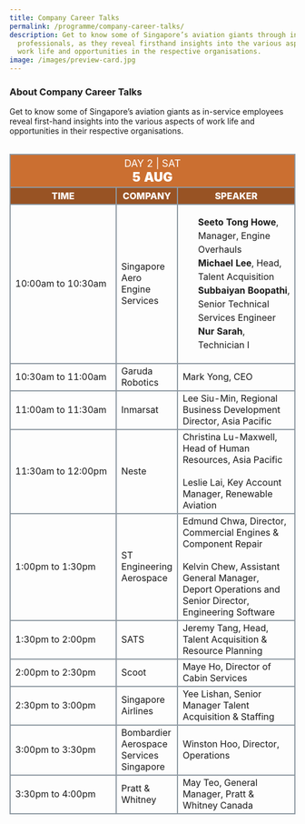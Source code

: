 ```yaml
---
title: Company Career Talks
permalink: /programme/company-career-talks/
description: Get to know some of Singapore’s aviation giants through in-service
  professionals, as they reveal firsthand insights into the various aspects of
  work life and opportunities in the respective organisations.
image: /images/preview-card.jpg
---
```

### **About Company Career Talks**

Get to know some of Singapore’s aviation giants    as in-service employees reveal first-hand insights into the various aspects of work life and opportunities in their respective organisations.

<table style="margin-top: 2rem;" class="table">
	<thead>
		<tr>
			<th class="center-title" colspan="4">
				<span style="font-size: 1.1rem;font-weight: 400;">DAY 2 |  SAT</span><br>
				<span style="font-size: 1.4rem; font-weight: 900;">5 AUG</span>
			</th>
		</tr>
		<tr>
			<th class="subtitle">Time</th>
			<th class="subtitle">Company</th>
			<th class="subtitle">Speaker</th>
		</tr>
	</thead>
	<tbody>
	<tr>
		<td>10:00am to 10:30am</td>
		<td>Singapore Aero Engine Services</td>
		<td>
			<ul class="speaker-list">
				<li><b>Seeto&nbsp;Tong Howe</b>, Manager, Engine Overhauls</li>
				<li><b>Michael Lee</b>, Head, Talent Acquisition</li>
				<li><b>Subbaiyan&nbsp;Boopathi</b>, Senior Technical Services Engineer</li>
				<li><b>Nur Sarah</b>, Technician I</li>
			</ul>
		</td>
	</tr>
	<tr>
		<td>10:30am to 11:00am</td>
		<td>Garuda Robotics</td>
		<td>Mark Yong, CEO</td>
	</tr>
	<tr>
		<td>11:00am to 11:30am</td>
		<td>Inmarsat</td>
		<td>Lee Siu-Min, Regional Business Development Director, Asia Pacific</td>
	</tr>
	<tr>
		<td>11:30am to 12:00pm</td>
		<td>Neste</td>
		<td>Christina Lu-Maxwell, Head of Human Resources, Asia Pacific<br><br>Leslie Lai, Key Account Manager, Renewable Aviation</td>
	</tr>
	<tr>
		<td>1:00pm to 1:30pm</td>
		<td>ST Engineering Aerospace</td>
		<td>Edmund&nbsp;Chwa, Director, Commercial Engines &amp; Component Repair<br><br>Kelvin Chew, Assistant General Manager, Deport Operations and Senior&nbsp;Director, Engineering Software</td>
	</tr>
	<tr>
		<td class="tdtime">1:30pm to 2:00pm</td>
		<td>SATS</td>
		<td>Jeremy Tang, Head, Talent Acquisition &amp; Resource Planning</td>
	</tr>
	<tr>
		<td class="tdtime">2:00pm to 2:30pm</td>
		<td>Scoot</td>
		<td>Maye Ho, Director of Cabin Services</td>
	</tr>
	<tr>
		<td class="tdtime">2:30pm to 3:00pm</td>
		<td>Singapore Airlines</td>
		<td>Yee&nbsp;Lishan, Senior Manager Talent Acquisition &amp; Staffing</td>
	</tr>
	<tr>
		<td class="tdtime">3:00pm to 3:30pm</td>
		<td>Bombardier Aerospace Services Singapore</td>
		<td>Winston&nbsp;Hoo, Director, Operations</td>
	</tr>
	<tr>
		<td class="tdtime">3:30pm to 4:00pm</td>
		<td>Pratt &amp; Whitney</td>
		<td>May Teo, General Manager, Pratt &amp; Whitney Canada</td>
	</tr>
	</tbody>
</table>

<style>#main-content .bp-section.bp-section-pagetitle, .bottom-navigation a {background-color: #CB6F31 !important;} .table .center-title{text-align: center; background-color: #CB6F31; color: white;} .table .subtitle{background-color: #985324; color: white; font-weight: 800; text-align: center; text-transform: uppercase; font-size: 1rem;} .table table, .table th, .table td{border: 2px solid #8E99A2 !important; vertical-align: middle !important;} .tdtime{width: 175px} .speaker-list{margin-left: 0rem !important; list-style: none !important;} .speaker-list li{font-size: 1rem; line-height: 1.5rem;} .speaker-list > li:last-child{margin-bottom: 1rem !important;}</style>